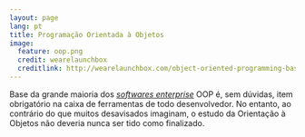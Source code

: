 ```yaml
---
layout: page
lang: pt
title: Programação Orientada à Objetos
image:
  feature: oop.png
  credit: wearelaunchbox
  creditlink: http://wearelaunchbox.com/object-oriented-programming-basics-in-javascript/
---
```


Base da grande maioria dos [*softwares enterprise*](http://en.wikipedia.org/wiki/Enterprise_software) OOP é, sem dúvidas, item obrigatório na caixa de ferramentas de todo desenvolvedor. No entanto, ao contrário do que muitos desavisados imaginam, o estudo da Orientação à Objetos não deveria nunca ser tido como finalizado.